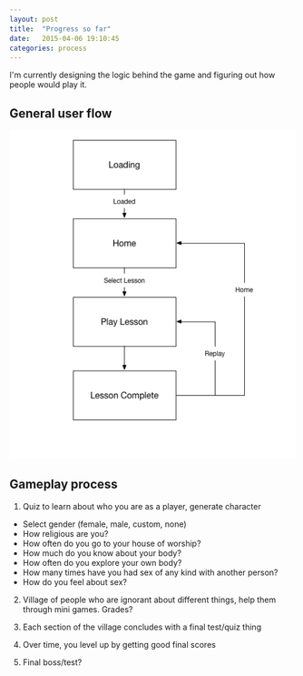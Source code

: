 ```yaml
---
layout: post
title:  "Progress so far"
date:   2015-04-06 19:10:45
categories: process
---
```

I'm currently designing the logic behind the game and figuring out how people would play it.

## General user flow
![User flow diagram](/assets/img/posts/20150406_diagram1.png)

## Gameplay process

1) Quiz to learn about who you are as a player, generate character

- Select gender (female, male, custom, none)
- How religious are you?
- How often do you go to your house of worship?
- How much do you know about your body?
- How often do you explore your own body?
- How many times have you had sex of any kind with another person?
- How do you feel about sex?

2) Village of people who are ignorant about different things, help them through mini games. Grades?

3) Each section of the village concludes with a final test/quiz thing

4) Over time, you level up by getting good final scores

5) Final boss/test?
